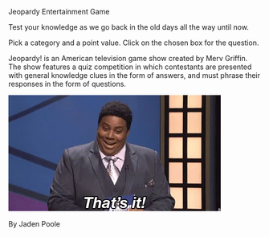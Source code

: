 Jeopardy Entertainment Game

Test your knowledge as we go back in the old days all the way until now. 


Pick a category and a point value.
Click on the chosen box for the question.

Jeopardy! is an American television game show created by Merv Griffin. The show features a quiz competition in which contestants are presented with general knowledge clues in the form of answers, and must phrase their responses in the form of questions.

<img src="thats.it.webp">

By Jaden Poole